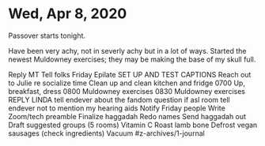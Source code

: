 # Wed, Apr 8, 2020
Passover starts tonight. 

Have been very achy, not in severly achy but in a lot of ways. Started the newest Muldowney exercises; they may be making the base of my skull full. 

Reply MT
Tell folks Friday
Epilate
SET UP AND TEST CAPTIONS
Reach out to Julie re socialize time
Clean up and clean kitchen and fridge
0700 Up, breakfast, dress
0800 Muldowney exercises
0830 Muldowney exercises
REPLY LINDA
tell endever about the fandom question
if asl room tell endever not to mention my hearing aids
Notify Friday people
Write Zoom/tech preamble
Finalize haggadah
Redo names
Send haggadah out
Draft suggested groups (5 rooms)
Vitamin C
Roast lamb bone
Defrost vegan sausages (check ingredients)
Vacuum
#z-archives/1-journal